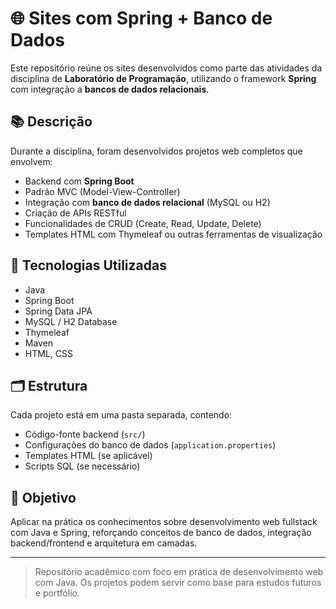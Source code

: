 # 🌐 Sites com Spring + Banco de Dados

Este repositório reúne os sites desenvolvidos como parte das atividades da disciplina de **Laboratório de Programação**, utilizando o framework **Spring** com integração a **bancos de dados relacionais**.

## 📚 Descrição

Durante a disciplina, foram desenvolvidos projetos web completos que envolvem:

- Backend com **Spring Boot**
- Padrão MVC (Model-View-Controller)
- Integração com **banco de dados relacional** (MySQL ou H2)
- Criação de APIs RESTful
- Funcionalidades de CRUD (Create, Read, Update, Delete)
- Templates HTML com Thymeleaf ou outras ferramentas de visualização

## 🧰 Tecnologias Utilizadas

- Java
- Spring Boot
- Spring Data JPA
- MySQL / H2 Database
- Thymeleaf
- Maven
- HTML, CSS

## 🗂️ Estrutura

Cada projeto está em uma pasta separada, contendo:

- Código-fonte backend (`src/`)
- Configurações do banco de dados (`application.properties`)
- Templates HTML (se aplicável)
- Scripts SQL (se necessário)

## 🎯 Objetivo

Aplicar na prática os conhecimentos sobre desenvolvimento web fullstack com Java e Spring, reforçando conceitos de banco de dados, integração backend/frontend e arquitetura em camadas.

---

> Repositório acadêmico com foco em prática de desenvolvimento web com Java. Os projetos podem servir como base para estudos futuros e portfólio.
